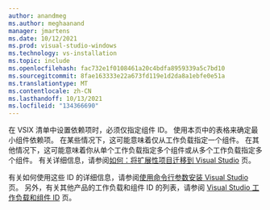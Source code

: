 ```yaml
---
author: anandmeg
ms.author: meghaanand
manager: jmartens
ms.date: 10/12/2021
ms.prod: visual-studio-windows
ms.technology: vs-installation
ms.topic: include
ms.openlocfilehash: fac732e1f0108461a20c4bdfa8959339a5c7bd10
ms.sourcegitcommit: 8fae163333e22a673fd119e1d2da8a1ebfe0e51a
ms.translationtype: MT
ms.contentlocale: zh-CN
ms.lasthandoff: 10/13/2021
ms.locfileid: "134366690"
---
```

在 VSIX 清单中设置依赖项时，必须仅指定组件 ID。 使用本页中的表格来确定最小组件依赖项。 在某些情况下，这可能意味着仅从工作负载指定一个组件。 在其他情况下，这可能意味着你从单个工作负载指定多个组件或从多个工作负载指定多个组件。 有关详细信息，请参阅[如何：将扩展性项目迁移到 Visual Studio](../../extensibility/migration/update-visual-studio-extension.md) 页。

有关如何使用这些 ID 的详细信息，请参阅[使用命令行参数安装 Visual Studio](../use-command-line-parameters-to-install-visual-studio.md) 页。 另外，有关其他产品的工作负载和组件 ID 的列表，请参阅 [Visual Studio 工作负载和组件 ID](../workload-and-component-ids.md) 页。
